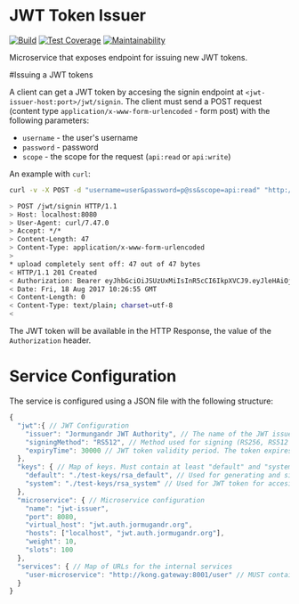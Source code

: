 JWT Token Issuer
================

[![Build](https://travis-ci.com/JormungandrK/jwt-issuer.svg?token=UB5yzsLHNSbtjSYrGbWf&branch=master)](https://travis-ci.com/JormungandrK/jwt-issuer)
[![Test Coverage](https://api.codeclimate.com/v1/badges/7b8eb0b65c625e8ceb7c/test_coverage)](https://codeclimate.com/repos/59e7253fb82c7d02d200155a/test_coverage)
[![Maintainability](https://api.codeclimate.com/v1/badges/7b8eb0b65c625e8ceb7c/maintainability)](https://codeclimate.com/repos/59e7253fb82c7d02d200155a/maintainability)

Microservice that exposes endpoint for issuing new JWT tokens.

#Issuing a JWT tokens

A client can get a JWT token by accesing the signin endpoint at ```<jwt-issuer-host:port>/jwt/signin```.
The client must send a POST request (content type ```application/x-www-form-urlencoded``` - form post)
with the following parameters:
 * ```username``` - the user's username
 * ```password``` - password
 * ```scope``` - the scope for the request (```api:read``` or ```api:write```)

An example with ```curl```:

```bash
curl -v -X POST -d "username=user&password=p@ss&scope=api:read" "http://jwt.myhost:8080/jwt/signin"

> POST /jwt/signin HTTP/1.1
> Host: localhost:8080
> User-Agent: curl/7.47.0
> Accept: */*
> Content-Length: 47
> Content-Type: application/x-www-form-urlencoded
>
* upload completely sent off: 47 out of 47 bytes
< HTTP/1.1 201 Created
< Authorization: Bearer eyJhbGciOiJSUzUxMiIsInR5cCI6IkpXVCJ9.eyJleHAiOjE1MDMwNTIwNDUsImlhdCI6MTUwMzA1MjAxNSwiaXNzIjoiSm9ybXVuZ2FuZHIgSldUIEF1dGhvcml0eSIsImp0aSI6ImQ4ZWU3NTRkLTc3YzAtNDBlOS1iN2ViLWRiY2Y1ZjVhMDlhZSIsIm5iZiI6MCwib3JnYW5pemF0aW9ucyI6IiIsInJvbGVzIjoidXNlciIsInNjb3BlcyI6ImFwaTpyZWFkIiwic3ViIjoiNTk5NDFjNWQwMDAwMDAwMDAwMDAwMDAwIiwidXNlcklkIjoiNTk5NDFjNWQwMDAwMDAwMDAwMDAwMDAwIiwidXNlcm5hbWUiOiJwYXZsZSJ9.HB7G5LXZgGK0wxLHIndtU_iwlzJP1ptDY2yhR7bADTB7kw0I8pU579QY5cr_tpc1GwTb3iev1pZvpB_XnNHRQonp6JIzeIUAFvZI4-X-fq7S_sfEMQyK12Id6sIr1MoIoFYPmgQGRlh5hJMWNS9UdeQp8qqAMQvEx42qCtrRUI_wQDl48V_Yp_fn_82DWWJZFEJ4FLfKu5l6bkJWpYcj3ChF-OrjP2uMcjMU1s3vUEnn6w9QuEgY1lYLjzMxVjDD0fTknNERrCaXFS25wbZl2WQYq62OcDsU1vjMCf_n3aPxP_He_I4nabJWtdIltoJC6UH-z5AZEUClFJs1sbYKEA
< Date: Fri, 18 Aug 2017 10:26:55 GMT
< Content-Length: 0
< Content-Type: text/plain; charset=utf-8
<

```


The JWT token will be available in the HTTP Response, the value of the ```Authorization``` header.

# Service Configuration

The service is configured using a JSON file with the following structure:
```javascript
{
  "jwt":{ // JWT Configuration
    "issuer": "Jormungandr JWT Authority", // The name of the JWT issuer
    "signingMethod": "RS512", // Method used for signing (RS256, RS512 etc)
    "expiryTime": 30000 // JWT token validity period. The token expires in this many milliseconds after its being generated.
  },
  "keys": { // Map of keys. Must contain at least "default" and "system".
    "default": "./test-keys/rsa_default", // Used for generating and signing the JWT tokens for the clients.
    "system": "./test-keys/rsa_system" // Used for JWT token for accesing the User Microservice internally.
  },
  "microservice": { // Microservice configuration
    "name": "jwt-issuer",
    "port": 8080,
    "virtual_host": "jwt.auth.jormugandr.org",
    "hosts": ["localhost", "jwt.auth.jormugandr.org"],
    "weight": 10,
    "slots": 100
  },
  "services": { // Map of URLs for the internal services
    "user-microservice": "http://kong.gateway:8001/user" // MUST contain URL for the "user-microservice". Set this to the Kogn API Gateway URL for the user microservice.
  }
}

```
